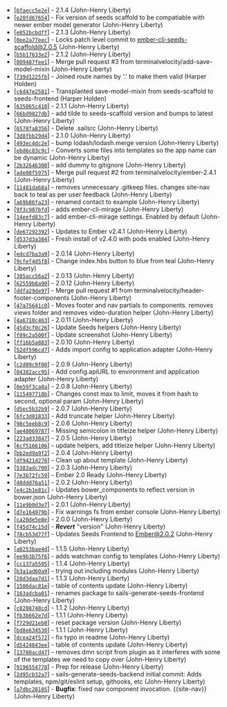 * [[`6faecc5e2e`](https://github.com/git@github.com:terminalvelocity/sails-generate-seeds-frontend/commit/6faecc5e2e)] - 2.1.4 (John-Henry Liberty)
* [[`e20fd67654`](https://github.com/git@github.com:terminalvelocity/sails-generate-seeds-frontend/commit/e20fd67654)] - Fix version of seeds scaffold to be compatiable with newer ember model generator (John-Henry Liberty)
* [[`e852bcbdff`](https://github.com/git@github.com:terminalvelocity/sails-generate-seeds-frontend/commit/e852bcbdff)] - 2.1.3 (John-Henry Liberty)
* [[`0ee2a77eec`](https://github.com/git@github.com:terminalvelocity/sails-generate-seeds-frontend/commit/0ee2a77eec)] - Locks patch level commit to ember-cli-seeds-scaffold@2.0.5 (John-Henry Liberty)
* [[`b5b17633e2`](https://github.com/git@github.com:terminalvelocity/sails-generate-seeds-frontend/commit/b5b17633e2)] - 2.1.2 (John-Henry Liberty)
* [[`809487fee1`](https://github.com/git@github.com:terminalvelocity/sails-generate-seeds-frontend/commit/809487fee1)] - Merge pull request #3 from terminalvelocity/add-save-model-mixin (John-Henry Liberty)
* [[`739d1225fb`](https://github.com/git@github.com:terminalvelocity/sails-generate-seeds-frontend/commit/739d1225fb)] - Joined route names by '.' to make them valid (Harper Holden)
* [[`c6d47e2581`](https://github.com/git@github.com:terminalvelocity/sails-generate-seeds-frontend/commit/c6d47e2581)] - Transplanted save-model-mixin from seeds-scaffold to seeds-frontend (Harper Holden)
* [[`635065c410`](https://github.com/git@github.com:terminalvelocity/sails-generate-seeds-frontend/commit/635065c410)] - 2.1.1 (John-Henry Liberty)
* [[`66bd9827db`](https://github.com/git@github.com:terminalvelocity/sails-generate-seeds-frontend/commit/66bd9827db)] - add tilde to seeds-scaffold version and bumps to latest (John-Henry Liberty)
* [[`6578fa8356`](https://github.com/git@github.com:terminalvelocity/sails-generate-seeds-frontend/commit/6578fa8356)] - Delete .sailsrc (John-Henry Liberty)
* [[`3d8fbb29d4`](https://github.com/git@github.com:terminalvelocity/sails-generate-seeds-frontend/commit/3d8fbb29d4)] - 2.1.0 (John-Henry Liberty)
* [[`493ec4dc2e`](https://github.com/git@github.com:terminalvelocity/sails-generate-seeds-frontend/commit/493ec4dc2e)] - bump lodash/lodash.merge version (John-Henry Liberty)
* [[`ebd6c83c9c`](https://github.com/git@github.com:terminalvelocity/sails-generate-seeds-frontend/commit/ebd6c83c9c)] - Converts some files into templates so the app name can be dynamic (John-Henry Liberty)
* [[`2b32646300`](https://github.com/git@github.com:terminalvelocity/sails-generate-seeds-frontend/commit/2b32646300)] - add dummy to gitignore (John-Henry Liberty)
* [[`ade08f5975`](https://github.com/git@github.com:terminalvelocity/sails-generate-seeds-frontend/commit/ade08f5975)] - Merge pull request #2 from terminalvelocity/ember-2.4.1 (John-Henry Liberty)
* [[`11481da68a`](https://github.com/git@github.com:terminalvelocity/sails-generate-seeds-frontend/commit/11481da68a)] - removes unnecessary .gitkeep files. changes site-nav back to teal as per user feedback (John-Henry Liberty)
* [[`a69b86fa23`](https://github.com/git@github.com:terminalvelocity/sails-generate-seeds-frontend/commit/a69b86fa23)] - renamed contact to example (John-Henry Liberty)
* [[`9f3c987bfd`](https://github.com/git@github.com:terminalvelocity/sails-generate-seeds-frontend/commit/9f3c987bfd)] - adds ember-cli-mirage (John-Henry Liberty)
* [[`14eefd83c7`](https://github.com/git@github.com:terminalvelocity/sails-generate-seeds-frontend/commit/14eefd83c7)] - add ember-cli-mirage settings. Enabled by default (John-Henry Liberty)
* [[`de67292392`](https://github.com/git@github.com:terminalvelocity/sails-generate-seeds-frontend/commit/de67292392)] - Updates to Ember v2.4.1 (John-Henry Liberty)
* [[`d537d3a384`](https://github.com/git@github.com:terminalvelocity/sails-generate-seeds-frontend/commit/d537d3a384)] - Fresh install of v2.4.0 with pods enabled (John-Henry Liberty)
* [[`edcd7ba3a9`](https://github.com/git@github.com:terminalvelocity/sails-generate-seeds-frontend/commit/edcd7ba3a9)] - 2.0.14 (John-Henry Liberty)
* [[`9cfef4d5f8`](https://github.com/git@github.com:terminalvelocity/sails-generate-seeds-frontend/commit/9cfef4d5f8)] - Change index.hbs button to blue from teal (John-Henry Liberty)
* [[`385acc56a2`](https://github.com/git@github.com:terminalvelocity/sails-generate-seeds-frontend/commit/385acc56a2)] - 2.0.13 (John-Henry Liberty)
* [[`62559b8a90`](https://github.com/git@github.com:terminalvelocity/sails-generate-seeds-frontend/commit/62559b8a90)] - 2.0.12 (John-Henry Liberty)
* [[`ddfa29de97`](https://github.com/git@github.com:terminalvelocity/sails-generate-seeds-frontend/commit/ddfa29de97)] - Merge pull request #1 from terminalvelocity/header-footer-components (John-Henry Liberty)
* [[`47a75641c0`](https://github.com/git@github.com:terminalvelocity/sails-generate-seeds-frontend/commit/47a75641c0)] - Moves footer and nav partials to components. removes views folder and removes video-duration helper (John-Henry Liberty)
* [[`4a6710c463`](https://github.com/git@github.com:terminalvelocity/sails-generate-seeds-frontend/commit/4a6710c463)] - 2.0.11 (John-Henry Liberty)
* [[`45d3cf0c26`](https://github.com/git@github.com:terminalvelocity/sails-generate-seeds-frontend/commit/45d3cf0c26)] - Update Seeds helpers (John-Henry Liberty)
* [[`f09c2a500f`](https://github.com/git@github.com:terminalvelocity/sails-generate-seeds-frontend/commit/f09c2a500f)] - Update screenshot (John-Henry Liberty)
* [[`ff16b5a883`](https://github.com/git@github.com:terminalvelocity/sails-generate-seeds-frontend/commit/ff16b5a883)] - 2.0.10 (John-Henry Liberty)
* [[`52df596cd7`](https://github.com/git@github.com:terminalvelocity/sails-generate-seeds-frontend/commit/52df596cd7)] - Adds import config to application adapter (John-Henry Liberty)
* [[`c2d09c9f00`](https://github.com/git@github.com:terminalvelocity/sails-generate-seeds-frontend/commit/c2d09c9f00)] - 2.0.9 (John-Henry Liberty)
* [[`04382acc95`](https://github.com/git@github.com:terminalvelocity/sails-generate-seeds-frontend/commit/04382acc95)] - Add config.apiURL to environment and application adapter (John-Henry Liberty)
* [[`0e59f3ca8a`](https://github.com/git@github.com:terminalvelocity/sails-generate-seeds-frontend/commit/0e59f3ca8a)] - 2.0.8 (John-Henry Liberty)
* [[`115497718b`](https://github.com/git@github.com:terminalvelocity/sails-generate-seeds-frontend/commit/115497718b)] - Changes const max to limit, moves it from hash to second, optional param (John-Henry Liberty)
* [[`d5ec5b32b9`](https://github.com/git@github.com:terminalvelocity/sails-generate-seeds-frontend/commit/d5ec5b32b9)] - 2.0.7 (John-Henry Liberty)
* [[`6fc3d01833`](https://github.com/git@github.com:terminalvelocity/sails-generate-seeds-frontend/commit/6fc3d01833)] - Add truncate helper (John-Henry Liberty)
* [[`98c5eeb8c9`](https://github.com/git@github.com:terminalvelocity/sails-generate-seeds-frontend/commit/98c5eeb8c9)] - 2.0.6 (John-Henry Liberty)
* [[`ae48069787`](https://github.com/git@github.com:terminalvelocity/sails-generate-seeds-frontend/commit/ae48069787)] - Missing semicolon in titleize helper (John-Henry Liberty)
* [[`223ad33847`](https://github.com/git@github.com:terminalvelocity/sails-generate-seeds-frontend/commit/223ad33847)] - 2.0.5 (John-Henry Liberty)
* [[`6cf5166106`](https://github.com/git@github.com:terminalvelocity/sails-generate-seeds-frontend/commit/6cf5166106)] - update helpers, add titleize helper (John-Henry Liberty)
* [[`bb2ed9a9f2`](https://github.com/git@github.com:terminalvelocity/sails-generate-seeds-frontend/commit/bb2ed9a9f2)] - 2.0.4 (John-Henry Liberty)
* [[`df9421d278`](https://github.com/git@github.com:terminalvelocity/sails-generate-seeds-frontend/commit/df9421d278)] - Clean up about template (John-Henry Liberty)
* [[`5383adc700`](https://github.com/git@github.com:terminalvelocity/sails-generate-seeds-frontend/commit/5383adc700)] - 2.0.3 (John-Henry Liberty)
* [[`7e3b72fc59`](https://github.com/git@github.com:terminalvelocity/sails-generate-seeds-frontend/commit/7e3b72fc59)] - Ember 2.0 Ready (John-Henry Liberty)
* [[`48ddd76a51`](https://github.com/git@github.com:terminalvelocity/sails-generate-seeds-frontend/commit/48ddd76a51)] - 2.0.2 (John-Henry Liberty)
* [[`e4c2b1e81c`](https://github.com/git@github.com:terminalvelocity/sails-generate-seeds-frontend/commit/e4c2b1e81c)] - Updates bower_components to reflect version in bower.json (John-Henry Liberty)
* [[`11e9b0d3e7`](https://github.com/git@github.com:terminalvelocity/sails-generate-seeds-frontend/commit/11e9b0d3e7)] - 2.0.1 (John-Henry Liberty)
* [[`d7e164979b`](https://github.com/git@github.com:terminalvelocity/sails-generate-seeds-frontend/commit/d7e164979b)] - Fix warnings fs from ember console (John-Henry Liberty)
* [[`ca20de5e8e`](https://github.com/git@github.com:terminalvelocity/sails-generate-seeds-frontend/commit/ca20de5e8e)] - 2.0.0 (John-Henry Liberty)
* [[`f45d74c15d`](https://github.com/git@github.com:terminalvelocity/sails-generate-seeds-frontend/commit/f45d74c15d)] - ***Revert*** "version" (John-Henry Liberty)
* [[`78cb53d77f`](https://github.com/git@github.com:terminalvelocity/sails-generate-seeds-frontend/commit/78cb53d77f)] - Updates Seeds Frontend to Ember@2.0.2 (John-Henry Liberty)
* [[`a0253bae4d`](https://github.com/git@github.com:terminalvelocity/sails-generate-seeds-frontend/commit/a0253bae4d)] - 1.1.5 (John-Henry Liberty)
* [[`ee9b3b75f6`](https://github.com/git@github.com:terminalvelocity/sails-generate-seeds-frontend/commit/ee9b3b75f6)] - adds watchman config to templates (John-Henry Liberty)
* [[`cc137a5595`](https://github.com/git@github.com:terminalvelocity/sails-generate-seeds-frontend/commit/cc137a5595)] - 1.1.4 (John-Henry Liberty)
* [[`b3a1ad60a9`](https://github.com/git@github.com:terminalvelocity/sails-generate-seeds-frontend/commit/b3a1ad60a9)] - trying out including modules (John-Henry Liberty)
* [[`28d3daa7d1`](https://github.com/git@github.com:terminalvelocity/sails-generate-seeds-frontend/commit/28d3daa7d1)] - 1.1.3 (John-Henry Liberty)
* [[`1586dac81e`](https://github.com/git@github.com:terminalvelocity/sails-generate-seeds-frontend/commit/1586dac81e)] - table of contents update (John-Henry Liberty)
* [[`163adcba01`](https://github.com/git@github.com:terminalvelocity/sails-generate-seeds-frontend/commit/163adcba01)] - renames package to sails-generate-seeds-frontend (John-Henry Liberty)
* [[`c8208748cd`](https://github.com/git@github.com:terminalvelocity/sails-generate-seeds-frontend/commit/c8208748cd)] - 1.1.2 (John-Henry Liberty)
* [[`fb3b662e7d`](https://github.com/git@github.com:terminalvelocity/sails-generate-seeds-frontend/commit/fb3b662e7d)] - 1.1.1 (John-Henry Liberty)
* [[`f729d21eb8`](https://github.com/git@github.com:terminalvelocity/sails-generate-seeds-frontend/commit/f729d21eb8)] - reset package version (John-Henry Liberty)
* [[`bd8e634530`](https://github.com/git@github.com:terminalvelocity/sails-generate-seeds-frontend/commit/bd8e634530)] - 1.1.1 (John-Henry Liberty)
* [[`dcea24f572`](https://github.com/git@github.com:terminalvelocity/sails-generate-seeds-frontend/commit/dcea24f572)] - fix typo in readme (John-Henry Liberty)
* [[`d5424843ee`](https://github.com/git@github.com:terminalvelocity/sails-generate-seeds-frontend/commit/d5424843ee)] - table of contents update (John-Henry Liberty)
* [[`13780acd47`](https://github.com/git@github.com:terminalvelocity/sails-generate-seeds-frontend/commit/13780acd47)] - removes dmn script from plugin as it interferes with some of the templates we need to copy over (John-Henry Liberty)
* [[`9196554778`](https://github.com/git@github.com:terminalvelocity/sails-generate-seeds-frontend/commit/9196554778)] - Prep for release (John-Henry Liberty)
* [[`2d95cb32a7`](https://github.com/git@github.com:terminalvelocity/sails-generate-seeds-frontend/commit/2d95cb32a7)] - sails-generate-seeds-backend initial commit: Adds templates, npm/git/eslint setup, githooks, etc (John-Henry Liberty)
* [[`a7dbc28105`](https://github.com/git@github.com:terminalvelocity/sails-generate-seeds-frontend/commit/a7dbc28105)] - **Bugfix**: fixed nav component invocation. {{site-nav}} (John-Henry Liberty)
